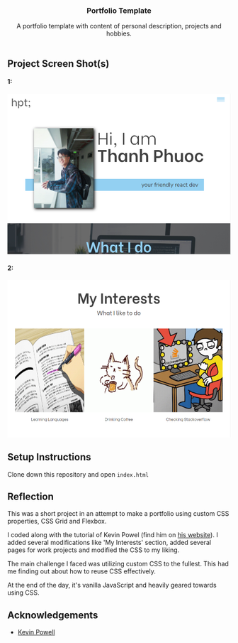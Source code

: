 <!-- PROJECT LOGO -->
<p align="center">
  <h3 align="center">Portfolio Template</h3>
  <p align="center">
    A portfolio template with content of personal description, projects and hobbies. 
    <br />
    <br />
  </p>
</p>

## Project Screen Shot(s)

#### 1:   
![1](/img/screenshots/1.png)

#### 2:   
![2](/img/screenshots/2.png)


## Setup Instructions

Clone down this repository and open `index.html`

## Reflection

This was a short project in an attempt to make a portfolio using custom CSS properties, CSS Grid and Flexbox.

I coded along with the tutorial of Kevin Powel (find him on [his website](https://www.kevinpowell.co/)). I added several modifications like 'My Interests' section, added several pages for work projects and modified the CSS to my liking.

The main challenge I faced was utilizing custom CSS to the fullest. This had me finding out about how to reuse CSS effectively.

At the end of the day, it's vanilla JavaScript and heavily geared towards using CSS.

## Acknowledgements

- [Kevin Powell](https://www.kevinpowell.co/)


<!-- MARKDOWN LINKS & IMAGES -->
<!-- https://www.markdownguide.org/basic-syntax/#reference-style-links -->

